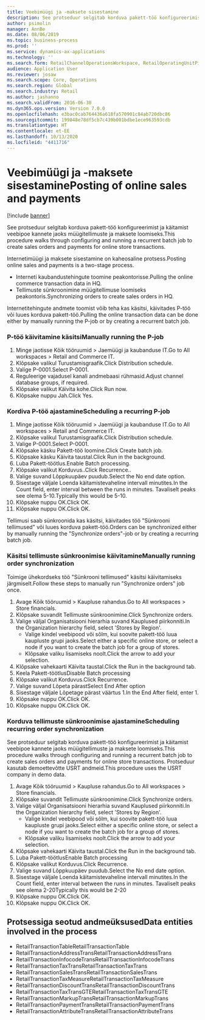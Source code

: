 ```yaml
---
title: Veebimüügi ja -maksete sisestamine
description: See protseduur selgitab korduva pakett-töö konfigureerimist ja käitamist veebipoe kannete jaoks müügitellimuste ja maksete loomiseks.
author: psimolin
manager: AnnBe
ms.date: 08/06/2019
ms.topic: business-process
ms.prod: ''
ms.service: dynamics-ax-applications
ms.technology: ''
ms.search.form: RetailChannelOperationsWorkspace, RetailOperatingUnitPicker, SysRecurrence
audience: Application User
ms.reviewer: josaw
ms.search.scope: Core, Operations
ms.search.region: Global
ms.search.industry: Retail
ms.author: jashanno
ms.search.validFrom: 2016-06-30
ms.dyn365.ops.version: Version 7.0.0
ms.openlocfilehash: e3bac0cab764436a618fa570901c84ab720dbc86
ms.sourcegitcommit: 199848e78df5cb7c439b001bdbe1ece963593cdb
ms.translationtype: HT
ms.contentlocale: et-EE
ms.lasthandoff: 10/13/2020
ms.locfileid: "4411716"
---
```

# <a name="posting-of-online-sales-and-payments"></a><span data-ttu-id="9470d-103">Veebimüügi ja -maksete sisestamine</span><span class="sxs-lookup"><span data-stu-id="9470d-103">Posting of online sales and payments</span></span>

[!include [banner](../includes/banner.md)]

<span data-ttu-id="9470d-104">See protseduur selgitab korduva pakett-töö konfigureerimist ja käitamist veebipoe kannete jaoks müügitellimuste ja maksete loomiseks.</span><span class="sxs-lookup"><span data-stu-id="9470d-104">This procedure walks through configuring and running a recurrent batch job to create sales orders and payments for online store transactions.</span></span>

<span data-ttu-id="9470d-105">Internetimüügi ja maksete sisestamine on kaheosaline protsess.</span><span class="sxs-lookup"><span data-stu-id="9470d-105">Posting online sales and payments is a two-stage process.</span></span>

- <span data-ttu-id="9470d-106">Interneti kaubandustehingute toomine peakontorisse.</span><span class="sxs-lookup"><span data-stu-id="9470d-106">Pulling the online commerce transaction data in HQ.</span></span>
- <span data-ttu-id="9470d-107">Tellimuste sünkroonimine müügitellimuse loomiseks peakontoris.</span><span class="sxs-lookup"><span data-stu-id="9470d-107">Synchronizing orders to create sales orders in HQ.</span></span>

<span data-ttu-id="9470d-108">Internetitehingute andmete toomist võib teha kas käsitsi, käivitades P-töö või luues korduva pakett-töö.</span><span class="sxs-lookup"><span data-stu-id="9470d-108">Pulling the online transaction data can be done either by manually running the P-job or by creating a recurrent batch job.</span></span>

### <a name="manually-running-the-p-job"></a><span data-ttu-id="9470d-109">P-töö käivitamine käsitsi</span><span class="sxs-lookup"><span data-stu-id="9470d-109">Manually running the P-job</span></span>

1. <span data-ttu-id="9470d-110">Minge jaotisse Kõik tööruumid > Jaemüügi ja kaubanduse IT.</span><span class="sxs-lookup"><span data-stu-id="9470d-110">Go to All workspaces > Retail and Commerce IT.</span></span>
2. <span data-ttu-id="9470d-111">Klõpsake valikul Turustamisgraafik.</span><span class="sxs-lookup"><span data-stu-id="9470d-111">Click Distribution schedule.</span></span>
3. <span data-ttu-id="9470d-112">Valige P-0001.</span><span class="sxs-lookup"><span data-stu-id="9470d-112">Select P-0001.</span></span>
4. <span data-ttu-id="9470d-113">Reguleerige vajadusel kanali andmebaasi rühmasid.</span><span class="sxs-lookup"><span data-stu-id="9470d-113">Adjust channel database groups, if required.</span></span>
5. <span data-ttu-id="9470d-114">Klõpsake valikut Käivita kohe.</span><span class="sxs-lookup"><span data-stu-id="9470d-114">Click Run now.</span></span>
6. <span data-ttu-id="9470d-115">Klõpsake nuppu Jah.</span><span class="sxs-lookup"><span data-stu-id="9470d-115">Click Yes.</span></span>

### <a name="scheduling-a-recurring-p-job"></a><span data-ttu-id="9470d-116">Kordiva P-töö ajastamine</span><span class="sxs-lookup"><span data-stu-id="9470d-116">Scheduling a recurring P-job</span></span>

1. <span data-ttu-id="9470d-117">Minge jaotisse Kõik tööruumid > Jaemüügi ja kaubanduse IT.</span><span class="sxs-lookup"><span data-stu-id="9470d-117">Go to All workspaces > Retail and Commerce IT.</span></span>
2. <span data-ttu-id="9470d-118">Klõpsake valikul Turustamisgraafik.</span><span class="sxs-lookup"><span data-stu-id="9470d-118">Click Distribution schedule.</span></span>
3. <span data-ttu-id="9470d-119">Valige P-0001.</span><span class="sxs-lookup"><span data-stu-id="9470d-119">Select P-0001.</span></span>
4. <span data-ttu-id="9470d-120">Klõpsake käsku Pakett-töö loomine.</span><span class="sxs-lookup"><span data-stu-id="9470d-120">Click Create batch job.</span></span>
5. <span data-ttu-id="9470d-121">Klõpsake käsku Käivita taustal.</span><span class="sxs-lookup"><span data-stu-id="9470d-121">Click Run in the background.</span></span>
5. <span data-ttu-id="9470d-122">Luba Pakett-töötlus.</span><span class="sxs-lookup"><span data-stu-id="9470d-122">Enable Batch processing.</span></span>
6. <span data-ttu-id="9470d-123">Klõpsake valikut Korduvus..</span><span class="sxs-lookup"><span data-stu-id="9470d-123">Click Recurrence..</span></span>
7. <span data-ttu-id="9470d-124">Valige suvand Lõppkuupäev puudub.</span><span class="sxs-lookup"><span data-stu-id="9470d-124">Select the No end date option.</span></span>
8. <span data-ttu-id="9470d-125">Sisestage väljale Loenda käitamistevaheline intervall minutites.</span><span class="sxs-lookup"><span data-stu-id="9470d-125">In the Count field, enter interval between the runs in minutes.</span></span> <span data-ttu-id="9470d-126">Tavaliselt peaks see olema 5-10.</span><span class="sxs-lookup"><span data-stu-id="9470d-126">Typically this would be 5-10.</span></span>
9. <span data-ttu-id="9470d-127">Klõpsake nuppu OK.</span><span class="sxs-lookup"><span data-stu-id="9470d-127">Click OK.</span></span>
10. <span data-ttu-id="9470d-128">Klõpsake nuppu OK.</span><span class="sxs-lookup"><span data-stu-id="9470d-128">Click OK.</span></span>

<span data-ttu-id="9470d-129">Tellimusi saab sünkroonida kas käsitsi, käivitades töö "Sünkrooni tellimused" või luues korduva pakett-töö.</span><span class="sxs-lookup"><span data-stu-id="9470d-129">Orders can be synchronized either by manually running the "Synchronize orders"-job or by creating a recurring batch job.</span></span>

### <a name="manually-running-order-synchronization"></a><span data-ttu-id="9470d-130">Käsitsi tellimuste sünkroonimise käivitamine</span><span class="sxs-lookup"><span data-stu-id="9470d-130">Manually running order synchronization</span></span> 

<span data-ttu-id="9470d-131">Toimige ühekordseks töö "Sünkrooni tellimused" käsitsi käivitamiseks järgmiselt.</span><span class="sxs-lookup"><span data-stu-id="9470d-131">Follow these steps to manually run "Synchronize orders" job once.</span></span>

1. <span data-ttu-id="9470d-132">Avage Kõik tööruumid > Kaupluse rahandus.</span><span class="sxs-lookup"><span data-stu-id="9470d-132">Go to All workspaces > Store financials.</span></span>
2. <span data-ttu-id="9470d-133">Klõpsake suvandit Tellimuste sünkroonimine.</span><span class="sxs-lookup"><span data-stu-id="9470d-133">Click Synchronize orders.</span></span>
3. <span data-ttu-id="9470d-134">Valige väljal Organisatsiooni hierarhia suvand Kauplused piirkonniti.</span><span class="sxs-lookup"><span data-stu-id="9470d-134">In the Organization hierarchy field, select 'Stores by Region'.</span></span>
    * <span data-ttu-id="9470d-135">Valige kindel veebipood või sõlm, kui soovite pakett-töö luua kaupluste grupi jaoks.</span><span class="sxs-lookup"><span data-stu-id="9470d-135">Select either a specific online store, or select a node if you want to create the batch job for a group of stores.</span></span>  
    * <span data-ttu-id="9470d-136">Klõpsake valiku lisamiseks noolt.</span><span class="sxs-lookup"><span data-stu-id="9470d-136">Click the arrow to add your selection.</span></span>  
4. <span data-ttu-id="9470d-137">Klõpsake vahekaarti Käivita taustal.</span><span class="sxs-lookup"><span data-stu-id="9470d-137">Click the Run in the background tab.</span></span>
5. <span data-ttu-id="9470d-138">Keela Pakett-töötlus</span><span class="sxs-lookup"><span data-stu-id="9470d-138">Disable Batch processing</span></span>
6. <span data-ttu-id="9470d-139">Klõpsake valikut Korduvus.</span><span class="sxs-lookup"><span data-stu-id="9470d-139">Click Recurrence.</span></span>
7. <span data-ttu-id="9470d-140">Valige suvand Lõpeta pärast</span><span class="sxs-lookup"><span data-stu-id="9470d-140">Select End After option</span></span>
8. <span data-ttu-id="9470d-141">Sisestage väljale Lõpetage pärast väärtus 1.</span><span class="sxs-lookup"><span data-stu-id="9470d-141">In the End After field, enter 1.</span></span>
9. <span data-ttu-id="9470d-142">Klõpsake nuppu OK.</span><span class="sxs-lookup"><span data-stu-id="9470d-142">Click OK.</span></span>
10. <span data-ttu-id="9470d-143">Klõpsake nuppu OK.</span><span class="sxs-lookup"><span data-stu-id="9470d-143">Click OK.</span></span>

### <a name="scheduling-recurring-order-synchronization"></a><span data-ttu-id="9470d-144">Korduva tellimuste sünkroonimise ajastamine</span><span class="sxs-lookup"><span data-stu-id="9470d-144">Scheduling recurring order synchronization</span></span>

<span data-ttu-id="9470d-145">See protseduur selgitab korduva pakett-töö konfigureerimist ja käitamist veebipoe kannete jaoks müügitellimuste ja maksete loomiseks.</span><span class="sxs-lookup"><span data-stu-id="9470d-145">This procedure walks through configuring and running a recurrent batch job to create sales orders and payments for online store transactions.</span></span> <span data-ttu-id="9470d-146">Protseduur kasutab demoettevõtte USRT andmeid.</span><span class="sxs-lookup"><span data-stu-id="9470d-146">This procedure uses the USRT company in demo data.</span></span>

1. <span data-ttu-id="9470d-147">Avage Kõik tööruumid > Kaupluse rahandus.</span><span class="sxs-lookup"><span data-stu-id="9470d-147">Go to All workspaces > Store financials.</span></span>
2. <span data-ttu-id="9470d-148">Klõpsake suvandit Tellimuste sünkroonimine.</span><span class="sxs-lookup"><span data-stu-id="9470d-148">Click Synchronize orders.</span></span>
3. <span data-ttu-id="9470d-149">Valige väljal Organisatsiooni hierarhia suvand Kauplused piirkonniti.</span><span class="sxs-lookup"><span data-stu-id="9470d-149">In the Organization hierarchy field, select 'Stores by Region'.</span></span>
    * <span data-ttu-id="9470d-150">Valige kindel veebipood või sõlm, kui soovite pakett-töö luua kaupluste grupi jaoks.</span><span class="sxs-lookup"><span data-stu-id="9470d-150">Select either a specific online store, or select a node if you want to create the batch job for a group of stores.</span></span>  
    * <span data-ttu-id="9470d-151">Klõpsake valiku lisamiseks noolt.</span><span class="sxs-lookup"><span data-stu-id="9470d-151">Click the arrow to add your selection.</span></span>  
4. <span data-ttu-id="9470d-152">Klõpsake vahekaarti Käivita taustal.</span><span class="sxs-lookup"><span data-stu-id="9470d-152">Click the Run in the background tab.</span></span>
5. <span data-ttu-id="9470d-153">Luba Pakett-töötlus</span><span class="sxs-lookup"><span data-stu-id="9470d-153">Enable Batch processing</span></span>
6. <span data-ttu-id="9470d-154">Klõpsake valikut Korduvus.</span><span class="sxs-lookup"><span data-stu-id="9470d-154">Click Recurrence.</span></span>
7. <span data-ttu-id="9470d-155">Valige suvand Lõppkuupäev puudub.</span><span class="sxs-lookup"><span data-stu-id="9470d-155">Select the No end date option.</span></span>
8. <span data-ttu-id="9470d-156">Sisestage väljale Loenda käitamistevaheline intervall minutites.</span><span class="sxs-lookup"><span data-stu-id="9470d-156">In the Count field, enter interval between the runs in minutes.</span></span> <span data-ttu-id="9470d-157">Tavaliselt peaks see olema 2-20</span><span class="sxs-lookup"><span data-stu-id="9470d-157">Typically this would be 2-20</span></span>
9. <span data-ttu-id="9470d-158">Klõpsake nuppu OK.</span><span class="sxs-lookup"><span data-stu-id="9470d-158">Click OK.</span></span>
10. <span data-ttu-id="9470d-159">Klõpsake nuppu OK.</span><span class="sxs-lookup"><span data-stu-id="9470d-159">Click OK.</span></span>

## <a name="data-entities-involved-in-the-process"></a><span data-ttu-id="9470d-160">Protsessiga seotud andmeüksused</span><span class="sxs-lookup"><span data-stu-id="9470d-160">Data entities involved in the process</span></span>

- <span data-ttu-id="9470d-161">RetailTransactionTable</span><span class="sxs-lookup"><span data-stu-id="9470d-161">RetailTransactionTable</span></span>
- <span data-ttu-id="9470d-162">RetailTransactionAddressTrans</span><span class="sxs-lookup"><span data-stu-id="9470d-162">RetailTransactionAddressTrans</span></span>
- <span data-ttu-id="9470d-163">RetailTransactionInfocodeTrans</span><span class="sxs-lookup"><span data-stu-id="9470d-163">RetailTransactionInfocodeTrans</span></span>
- <span data-ttu-id="9470d-164">RetailTransactionTaxTrans</span><span class="sxs-lookup"><span data-stu-id="9470d-164">RetailTransactionTaxTrans</span></span>
- <span data-ttu-id="9470d-165">RetailTransactionSalesTrans</span><span class="sxs-lookup"><span data-stu-id="9470d-165">RetailTransactionSalesTrans</span></span>
- <span data-ttu-id="9470d-166">RetailTransactionTaxMeasure</span><span class="sxs-lookup"><span data-stu-id="9470d-166">RetailTransactionTaxMeasure</span></span>
- <span data-ttu-id="9470d-167">RetailTransactionDiscountTrans</span><span class="sxs-lookup"><span data-stu-id="9470d-167">RetailTransactionDiscountTrans</span></span>
- <span data-ttu-id="9470d-168">RetailTransactionTaxTransGTE</span><span class="sxs-lookup"><span data-stu-id="9470d-168">RetailTransactionTaxTransGTE</span></span>
- <span data-ttu-id="9470d-169">RetailTransactionMarkupTrans</span><span class="sxs-lookup"><span data-stu-id="9470d-169">RetailTransactionMarkupTrans</span></span>
- <span data-ttu-id="9470d-170">RetailTransactionPaymentTrans</span><span class="sxs-lookup"><span data-stu-id="9470d-170">RetailTransactionPaymentTrans</span></span>
- <span data-ttu-id="9470d-171">RetailTransactionAttributeTrans</span><span class="sxs-lookup"><span data-stu-id="9470d-171">RetailTransactionAttributeTrans</span></span>
